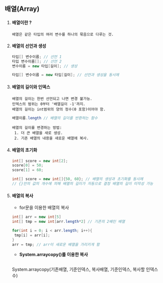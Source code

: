 ## 배열(Array)

1. #### 배열이란 ?

   ```
   배열은 같은 타입의 여러 변수를 하나의 묶음으로 다루는 것.
   ```

2. #### 배열의 선언과 생성

   ```java
   타입[] 변수이름; // 선언 1
   타입 변수이름[]; // 선언 2
   변수이름 = new 타입[길이]; // 생성
   
   타입[] 변수이름 = new 타입[길이]; // 선언과 생성을 동시에
   ```

3. #### 배열의 길이와 인덱스

   ```
   배열의 길이는 한번 선언되고 나면 변경 불가능.
   인덱스의 범위는 0부터 '배열길이 -1'까지.
   배열의 길이는 int범위의 양의 정수(0 포함)이어야 함.
   ```

   ```java
   배열이름.length // 배열의 길이를 반환하는 함수
   ```

   ```
   배열의 길이를 변경하는 방법:
    1. 더 큰 배열을 새로 생성.
    2. 기존 배열의 내용을 새로운 배열에 복사.
   ```

4. #### 배열의 초기화

   ```java
   int[] score = new int[2];
   score[0] = 50;
   score[1] = 60;
   
   int[] score = new int[]{50, 60}; // 배열의 생성과 초기화를 동시에
   // {}안의 값의 개수에 의해 배열의 길이가 자동으로 결정 배열의 길이 미작성 가능
   ```
   
5. #### 배열의 복사

   - for문을 이용한 배열의 복사

   ```java
   int[] arr = new int[5]
   int[] tmp = new int[arr.length*2] // 기존의 2배인 배열
   
   for(int i = 0; i < arr.length; i++){
   	tmp[i] = arr[i];
   }
   arr = tmp; // arr이 새로운 배열을 가리키게 함
   ```

   - **System.arraycopy()를 이용한 복사**
     
     ```
   System.arraycopy(기존배열, 기준인덱스, 복사배열, 기준인덱스, 복사할 인덱스 수)
     ```
     
     

